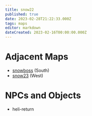 ```yaml
---
title: snow22
published: true
date: 2023-02-28T21:22:33.000Z
tags: maps
editor: markdown
dateCreated: 2023-02-16T00:00:00.000Z
---
```



# Adjacent Maps
 * [snowboss](/maps/snowboss) (South)
 * [snow23](/maps/snow23) (West)

# NPCs and Objects
 * heli-return
